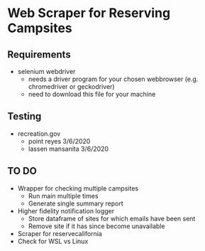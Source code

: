 # Web Scraper for Reserving Campsites

## Requirements
- selenium webdriver
    - needs a driver program for your chosen webbrowser (e.g. chromedriver or geckodriver)
    - need to download this file for your machine

## Testing
- recreation.gov
    - point reyes 3/6/2020
    - lassen mansanita 3/6/2020


## TO DO
- Wrapper for checking multiple campsites
    - Run main multiple times
    - Generate single summary report
- Higher fidelity notification logger
    - Store dataframe of sites for which emails have been sent
    - Remove site if it has since become unavailable
- Scraper for reservecalifornia
- Check for WSL vs Linux
